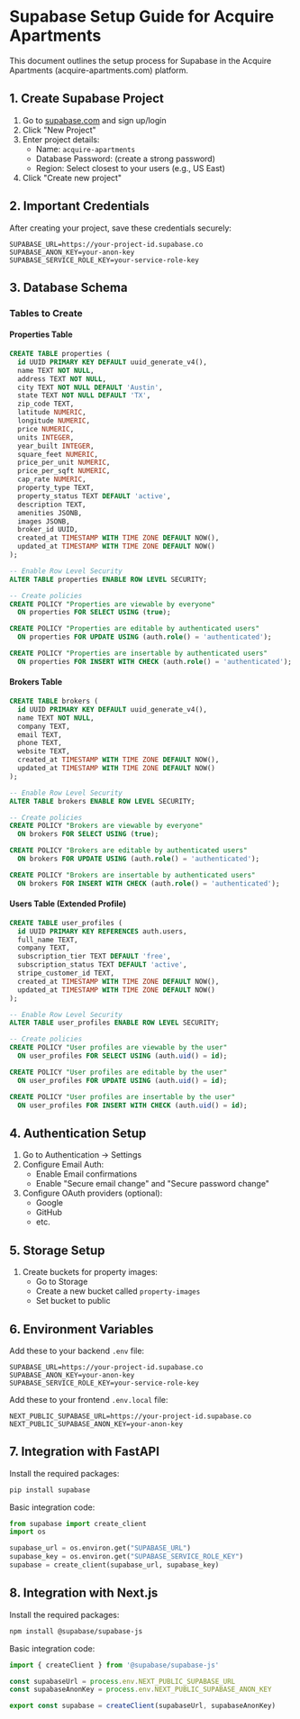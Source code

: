 # Supabase Setup Guide for Acquire Apartments

This document outlines the setup process for Supabase in the Acquire Apartments (acquire-apartments.com) platform.

## 1. Create Supabase Project

1. Go to [supabase.com](https://supabase.com/) and sign up/login
2. Click "New Project"
3. Enter project details:
   - Name: `acquire-apartments`
   - Database Password: (create a strong password)
   - Region: Select closest to your users (e.g., US East)
4. Click "Create new project"

## 2. Important Credentials

After creating your project, save these credentials securely:

```
SUPABASE_URL=https://your-project-id.supabase.co
SUPABASE_ANON_KEY=your-anon-key
SUPABASE_SERVICE_ROLE_KEY=your-service-role-key
```

## 3. Database Schema

### Tables to Create

#### Properties Table
```sql
CREATE TABLE properties (
  id UUID PRIMARY KEY DEFAULT uuid_generate_v4(),
  name TEXT NOT NULL,
  address TEXT NOT NULL,
  city TEXT NOT NULL DEFAULT 'Austin',
  state TEXT NOT NULL DEFAULT 'TX',
  zip_code TEXT,
  latitude NUMERIC,
  longitude NUMERIC,
  price NUMERIC,
  units INTEGER,
  year_built INTEGER,
  square_feet NUMERIC,
  price_per_unit NUMERIC,
  price_per_sqft NUMERIC,
  cap_rate NUMERIC,
  property_type TEXT,
  property_status TEXT DEFAULT 'active',
  description TEXT,
  amenities JSONB,
  images JSONB,
  broker_id UUID,
  created_at TIMESTAMP WITH TIME ZONE DEFAULT NOW(),
  updated_at TIMESTAMP WITH TIME ZONE DEFAULT NOW()
);

-- Enable Row Level Security
ALTER TABLE properties ENABLE ROW LEVEL SECURITY;

-- Create policies
CREATE POLICY "Properties are viewable by everyone" 
  ON properties FOR SELECT USING (true);

CREATE POLICY "Properties are editable by authenticated users" 
  ON properties FOR UPDATE USING (auth.role() = 'authenticated');

CREATE POLICY "Properties are insertable by authenticated users" 
  ON properties FOR INSERT WITH CHECK (auth.role() = 'authenticated');
```

#### Brokers Table
```sql
CREATE TABLE brokers (
  id UUID PRIMARY KEY DEFAULT uuid_generate_v4(),
  name TEXT NOT NULL,
  company TEXT,
  email TEXT,
  phone TEXT,
  website TEXT,
  created_at TIMESTAMP WITH TIME ZONE DEFAULT NOW(),
  updated_at TIMESTAMP WITH TIME ZONE DEFAULT NOW()
);

-- Enable Row Level Security
ALTER TABLE brokers ENABLE ROW LEVEL SECURITY;

-- Create policies
CREATE POLICY "Brokers are viewable by everyone" 
  ON brokers FOR SELECT USING (true);

CREATE POLICY "Brokers are editable by authenticated users" 
  ON brokers FOR UPDATE USING (auth.role() = 'authenticated');

CREATE POLICY "Brokers are insertable by authenticated users" 
  ON brokers FOR INSERT WITH CHECK (auth.role() = 'authenticated');
```

#### Users Table (Extended Profile)
```sql
CREATE TABLE user_profiles (
  id UUID PRIMARY KEY REFERENCES auth.users,
  full_name TEXT,
  company TEXT,
  subscription_tier TEXT DEFAULT 'free',
  subscription_status TEXT DEFAULT 'active',
  stripe_customer_id TEXT,
  created_at TIMESTAMP WITH TIME ZONE DEFAULT NOW(),
  updated_at TIMESTAMP WITH TIME ZONE DEFAULT NOW()
);

-- Enable Row Level Security
ALTER TABLE user_profiles ENABLE ROW LEVEL SECURITY;

-- Create policies
CREATE POLICY "User profiles are viewable by the user" 
  ON user_profiles FOR SELECT USING (auth.uid() = id);

CREATE POLICY "User profiles are editable by the user" 
  ON user_profiles FOR UPDATE USING (auth.uid() = id);

CREATE POLICY "User profiles are insertable by the user" 
  ON user_profiles FOR INSERT WITH CHECK (auth.uid() = id);
```

## 4. Authentication Setup

1. Go to Authentication → Settings
2. Configure Email Auth:
   - Enable Email confirmations
   - Enable "Secure email change" and "Secure password change"
3. Configure OAuth providers (optional):
   - Google
   - GitHub
   - etc.

## 5. Storage Setup

1. Create buckets for property images:
   - Go to Storage
   - Create a new bucket called `property-images`
   - Set bucket to public

## 6. Environment Variables

Add these to your backend `.env` file:

```
SUPABASE_URL=https://your-project-id.supabase.co
SUPABASE_ANON_KEY=your-anon-key
SUPABASE_SERVICE_ROLE_KEY=your-service-role-key
```

Add these to your frontend `.env.local` file:

```
NEXT_PUBLIC_SUPABASE_URL=https://your-project-id.supabase.co
NEXT_PUBLIC_SUPABASE_ANON_KEY=your-anon-key
```

## 7. Integration with FastAPI

Install the required packages:

```bash
pip install supabase
```

Basic integration code:

```python
from supabase import create_client
import os

supabase_url = os.environ.get("SUPABASE_URL")
supabase_key = os.environ.get("SUPABASE_SERVICE_ROLE_KEY")
supabase = create_client(supabase_url, supabase_key)
```

## 8. Integration with Next.js

Install the required packages:

```bash
npm install @supabase/supabase-js
```

Basic integration code:

```javascript
import { createClient } from '@supabase/supabase-js'

const supabaseUrl = process.env.NEXT_PUBLIC_SUPABASE_URL
const supabaseAnonKey = process.env.NEXT_PUBLIC_SUPABASE_ANON_KEY

export const supabase = createClient(supabaseUrl, supabaseAnonKey)
``` 
